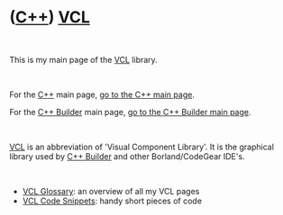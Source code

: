 
 

 

 

 

 

([C++](Cpp.md)) [VCL](CppVcl.md)
==================================

 

This is my main page of the [VCL](CppVcl.md) library.

 

For the [C++](Cpp.md) main page, [go to the C++ main page](Cpp.md).

For the [C++ Builder](CppBuilder.md) main page, [go to the C++ Builder
main page](CppBuilder.md).

 

[VCL](CppVcl.md) is an abbreviation of 'Visual Component Library'. It
is the graphical library used by [C++ Builder](CppBuilder.md) and other
Borland/CodeGear IDE's.

 

-   [VCL Glossary](CppVclGlossary.md): an overview of all my VCL pages
-   [VCL Code Snippets](CppVclCodeSnippets.md): handy short pieces of
    code

 

 

 

 

 

 

